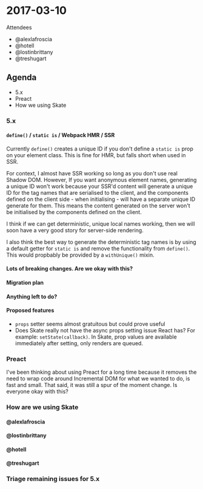 # 2017-03-10

Attendees

- @alexlafroscia
- @hotell
- @lostinbrittany
- @treshugart

## Agenda

- 5.x
- Preact
- How we using Skate

### 5.x

#### `define()` / `static is` / Webpack HMR / SSR

Currently `define()` creates a unique ID if you don't define a `static is` prop on your element class. This is fine for HMR, but falls short when used in SSR.

For context, I almost have SSR working so long as you don't use real Shadow DOM. However, If you want anonymous element names, generating a unique ID won't work because your SSR'd content will generate a unique ID for the tag names that are serialised to the client, and the components defined on the client side - when initialising - will have a separate unique ID generate for them. This means the content generated on the server won't be initialised by the components defined on the client.

I think if we can get deterministic, unique local names working, then we will soon have a very good story for server-side rendering.

I also think the best way to generate the deterministic tag names is by using a default getter for `static is` and remove the functionality from `define()`. This would propbably be provided by a `withUnique()` mixin.

#### Lots of breaking changes. Are we okay with this?

#### Migration plan

#### Anything left to do?

#### Proposed features

- `props` setter seems almost gratuitous but could prove useful
- Does Skate really not have the async props setting issue React has? For example: `setState(callback)`. In Skate, prop values are available immediately after setting, only renders are queued.

### Preact

I've been thinking about using Preact for a long time because it removes the need to wrap code around Incremental DOM for what we wanted to do, is fast and small. That said, it was still a spur of the moment change. Is everyone okay with this?

### How are we using Skate

#### @alexlafroscia

#### @lostinbrittany

#### @hotell

#### @treshugart

### Triage remaining issues for 5.x
